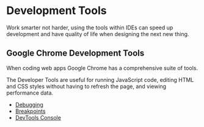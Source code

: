 # Development Tools
Work smarter not harder, using the tools within IDEs can speed up development and have quality of life when designing the next new thing.

## Google Chrome Development Tools
When coding web apps Google Chrome has a comprehensive suite of tools.

The Developer Tools are useful for running JavaScript code, editing HTML and CSS styles without having to refresh the page, and viewing performance data.

- [Debugging](https://developer.chrome.com/docs/devtools/javascript/)
- [Breakpoints](https://developer.chrome.com/docs/devtools/javascript/breakpoints/)
- [DevTools Console](https://developer.chrome.com/docs/devtools/console/)
